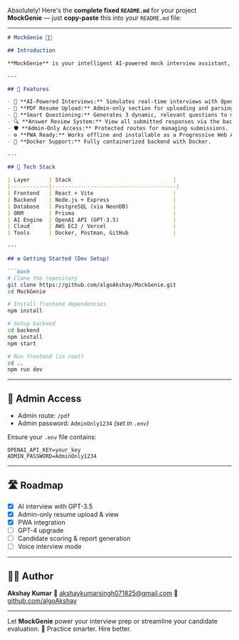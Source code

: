 Absolutely! Here's the **complete fixed `README.md`** for your project **MockGenie** — just **copy-paste** this into your `README.md` file:

---

````markdown
# MockGenie 🤖🎯

## Introduction

**MockGenie** is your intelligent AI-powered mock interview assistant, designed to simulate realistic technical interviews in React and Node.js. Whether you're a job seeker looking to sharpen your skills or a recruiter aiming to assess candidates, MockGenie makes the process seamless, efficient, and powerful.

---

## 🚀 Features

- 🎤 **AI-Powered Interviews:** Simulates real-time interviews with OpenAI (GPT-3.5).
- 📄 **PDF Resume Upload:** Admin-only section for uploading and parsing resumes.
- 🧠 **Smart Questioning:** Generates 3 dynamic, relevant questions to minimize token usage.
- 🔍 **Answer Review System:** View all submitted responses via the backend dashboard.
- 🛡️ **Admin-Only Access:** Protected routes for managing submissions.
- ⚙️ **PWA Ready:** Works offline and installable as a Progressive Web App.
- 🐳 **Docker Support:** Fully containerized backend with Docker.

---

## 🧠 Tech Stack

| Layer      | Stack                                |
|------------|---------------------------------------|
| Frontend   | React + Vite                         |
| Backend    | Node.js + Express                    |
| Database   | PostgreSQL (via NeonDB)              |
| ORM        | Prisma                               |
| AI Engine  | OpenAI API (GPT-3.5)                 |
| Cloud      | AWS EC2 / Vercel                     |
| Tools      | Docker, Postman, GitHub              |

---

## ⚙️ Getting Started (Dev Setup)

```bash
# Clone the repository
git clone https://github.com/algoAkshay/MockGenie.git
cd MockGenie

# Install frontend dependencies
npm install

# Setup backend
cd backend
npm install
npm start

# Run frontend (in root)
cd ..
npm run dev
````

---

## 🔐 Admin Access

* Admin route: `/pdf`
* Admin password: `AdminOnly1234` *(set in `.env`)*

Ensure your `.env` file contains:

```
OPENAI_API_KEY=your_key
ADMIN_PASSWORD=AdminOnly1234
```

---

## 🛣 Roadmap

* [x] AI interview with GPT-3.5
* [x] Admin-only resume upload & view
* [x] PWA integration
* [ ] GPT-4 upgrade
* [ ] Candidate scoring & report generation
* [ ] Voice interview mode

---

## 👨‍💻 Author

**Akshay Kumar**
📧 [akshaykumarsingh071825@gmail.com](mailto:akshaykumarsingh071825@gmail.com)
🔗 [github.com/algoAkshay](https://github.com/algoAkshay)



---

Let **MockGenie** power your interview prep or streamline your candidate evaluation.
🧠 Practice smarter. Hire better.

```

